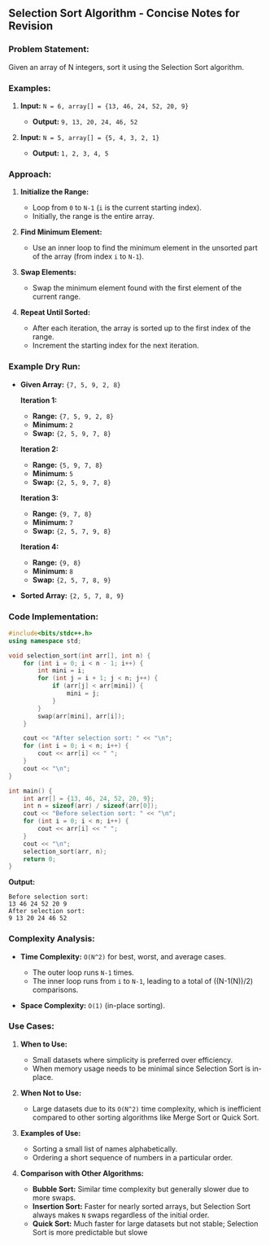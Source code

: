 

## Selection Sort Algorithm - Concise Notes for Revision

### Problem Statement:
Given an array of N integers, sort it using the Selection Sort algorithm.

### Examples:
1. **Input:** `N = 6, array[] = {13, 46, 24, 52, 20, 9}`
   - **Output:** `9, 13, 20, 24, 46, 52`

2. **Input:** `N = 5, array[] = {5, 4, 3, 2, 1}`
   - **Output:** `1, 2, 3, 4, 5`

### Approach:

1. **Initialize the Range:**
   - Loop from `0` to `N-1` (`i` is the current starting index).
   - Initially, the range is the entire array.

2. **Find Minimum Element:**
   - Use an inner loop to find the minimum element in the unsorted part of the array (from index `i` to `N-1`).

3. **Swap Elements:**
   - Swap the minimum element found with the first element of the current range.

4. **Repeat Until Sorted:**
   - After each iteration, the array is sorted up to the first index of the range.
   - Increment the starting index for the next iteration.

### Example Dry Run:
- **Given Array:** `{7, 5, 9, 2, 8}`

  **Iteration 1:**
  - **Range:** `{7, 5, 9, 2, 8}`
  - **Minimum:** `2`
  - **Swap:** `{2, 5, 9, 7, 8}`

  **Iteration 2:**
  - **Range:** `{5, 9, 7, 8}`
  - **Minimum:** `5`
  - **Swap:** `{2, 5, 9, 7, 8}`

  **Iteration 3:**
  - **Range:** `{9, 7, 8}`
  - **Minimum:** `7`
  - **Swap:** `{2, 5, 7, 9, 8}`

  **Iteration 4:**
  - **Range:** `{9, 8}`
  - **Minimum:** `8`
  - **Swap:** `{2, 5, 7, 8, 9}`

- **Sorted Array:** `{2, 5, 7, 8, 9}`

### Code Implementation:

```cpp
#include<bits/stdc++.h>
using namespace std;

void selection_sort(int arr[], int n) {
    for (int i = 0; i < n - 1; i++) {
        int mini = i;
        for (int j = i + 1; j < n; j++) {
            if (arr[j] < arr[mini]) {
                mini = j;
            }
        }
        swap(arr[mini], arr[i]);
    }

    cout << "After selection sort: " << "\n";
    for (int i = 0; i < n; i++) {
        cout << arr[i] << " ";
    }
    cout << "\n";
}

int main() {
    int arr[] = {13, 46, 24, 52, 20, 9};
    int n = sizeof(arr) / sizeof(arr[0]);
    cout << "Before selection sort: " << "\n";
    for (int i = 0; i < n; i++) {
        cout << arr[i] << " ";
    }
    cout << "\n";
    selection_sort(arr, n);
    return 0;
}
```

**Output:**
```
Before selection sort:
13 46 24 52 20 9
After selection sort:
9 13 20 24 46 52
```

### Complexity Analysis:

- **Time Complexity:** `O(N^2)` for best, worst, and average cases.
  - The outer loop runs `N-1` times.
  - The inner loop runs from `i` to `N-1`, leading to a total of ((N-1(N))/2) comparisons.

- **Space Complexity:** `O(1)` (in-place sorting).

### Use Cases:

1. **When to Use:**
   - Small datasets where simplicity is preferred over efficiency.
   - When memory usage needs to be minimal since Selection Sort is in-place.

2. **When Not to Use:**
   - Large datasets due to its `O(N^2)` time complexity, which is inefficient compared to other sorting algorithms like Merge Sort or Quick Sort.

3. **Examples of Use:**
   - Sorting a small list of names alphabetically.
   - Ordering a short sequence of numbers in a particular order.

4. **Comparison with Other Algorithms:**
   - **Bubble Sort:** Similar time complexity but generally slower due to more swaps.
   - **Insertion Sort:** Faster for nearly sorted arrays, but Selection Sort always makes `N` swaps regardless of the initial order.
   - **Quick Sort:** Much faster for large datasets but not stable; Selection Sort is more predictable but slowe
